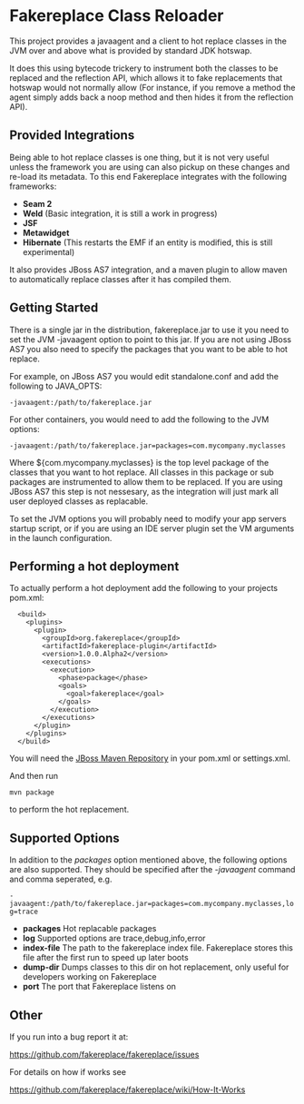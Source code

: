 Fakereplace Class Reloader
==========================

This project provides a javaagent and a client to hot replace classes in the JVM over and above what is provided by
standard JDK hotswap.

It does this using bytecode trickery to instrument both the classes to be replaced and the reflection API, which allows
it to fake replacements that hotswap would not normally allow (For instance, if you remove a method the agent simply
adds back a noop method and then hides it from the reflection API).


Provided Integrations
---------------------

Being able to hot replace classes is one thing, but it is not very useful unless the framework you are using can also
pickup on these changes and re-load its metadata. To this end Fakereplace integrates with the following frameworks:

* **Seam 2**
* **Weld** (Basic integration, it is still a work in progress)
* **JSF**
* **Metawidget**
* **Hibernate** (This restarts the EMF if an entity is modified, this is still experimental)

It also provides JBoss AS7 integration, and a maven plugin to allow maven to automatically replace classes after it has
compiled them.


Getting Started
---------------

There is a single jar in the distribution, fakereplace.jar to use it you need to set the JVM -javaagent option to point
to this jar. If you are not using JBoss AS7 you also need to specify the packages that you want to be able to hot
replace.

For example, on JBoss AS7 you would edit standalone.conf and add the following to JAVA_OPTS:

`
-javaagent:/path/to/fakereplace.jar
`

For other containers, you would need to add the following to the JVM options:

`
-javaagent:/path/to/fakereplace.jar=packages=com.mycompany.myclasses
`

Where ${com.mycompany.myclasses} is the top level package of the classes that you want to hot replace. All classes in
this package or sub packages are instrumented to allow them to be replaced. If you are using JBoss AS7 this step is not
nessesary, as the integration will just mark all user deployed classes as replacable.

To set the JVM options you will probably need to modify your app servers startup script, or if you are using an IDE
server plugin set the VM arguments in the launch configuration.

Performing a hot deployment
---------------------------

To actually perform a hot deployment add the following to your projects
pom.xml:


      <build>
        <plugins>
          <plugin>
            <groupId>org.fakereplace</groupId>
            <artifactId>fakereplace-plugin</artifactId>
            <version>1.0.0.Alpha2</version>
            <executions>
              <execution>
                <phase>package</phase>
                <goals>
                  <goal>fakereplace</goal>
                </goals>
              </execution>
            </executions>
          </plugin>
        </plugins>
      </build>


You will need the [JBoss Maven Repository](https://community.jboss.org/wiki/MavenGettingStarted-Users) in your pom.xml
or settings.xml.

And then run

`
mvn package
`

to perform the hot replacement.


Supported Options
-----------------
In addition to the *packages* option mentioned above, the following options are also supported. They should be specified
after the *-javaagent* command and comma seperated, e.g.

`
-javaagent:/path/to/fakereplace.jar=packages=com.mycompany.myclasses,log=trace
`

* **packages** Hot replacable packages
* **log** Supported options are trace,debug,info,error
* **index-file** The path to the fakereplace index file. Fakereplace stores this file after the first run to speed up later boots
* **dump-dir** Dumps classes to this dir on hot replacement, only useful for developers working on Fakereplace
* **port** The port that Fakereplace listens on

Other
-----

If you run into a bug report it at:

https://github.com/fakereplace/fakereplace/issues


For details on how if works see

https://github.com/fakereplace/fakereplace/wiki/How-It-Works


